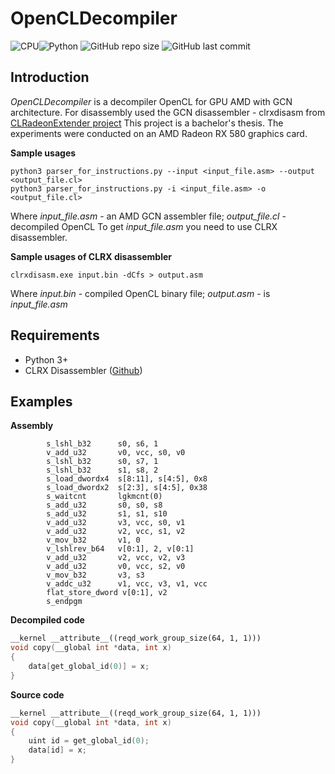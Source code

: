 # OpenCLDecompiler

![CPU](https://img.shields.io/badge/GPU-AMD_GCN-red)![Python](https://img.shields.io/badge/python-v3.7-blue) ![GitHub repo size](https://img.shields.io/github/repo-size/KristinaMihajlenko/OpenCLDecompiler) ![GitHub last commit](https://img.shields.io/github/last-commit/KristinaMihajlenko/OpenCLDecompiler)

## Introduction
*OpenCLDecompiler* is a decompiler OpenCL for GPU AMD with GCN architecture. For disassembly used the GCN disassembler - clrxdisasm from [CLRadeonExtender project](https://clrx.nativeboinc.org/)
This project is a bachelor's thesis. The experiments were conducted on an AMD Radeon RX 580 graphics card.

**Sample usages**

```
python3 parser_for_instructions.py --input <input_file.asm> --output <output_file.cl>
python3 parser_for_instructions.py -i <input_file.asm> -o <output_file.cl>
```
Where _input_file.asm_ - an AMD GCN assembler file; _output_file.cl_ - decompiled OpenCL
To get _input_file.asm_ you need to use CLRX disassembler. 

**Sample usages of CLRX disassembler**
```
clrxdisasm.exe input.bin -dCfs > output.asm
```
Where _input.bin_ - compiled OpenCL binary file; _output.asm_ - is _input_file.asm_ 
## Requirements

- Python 3+
- CLRX Disassembler ([Github](https://github.com/CLRX/CLRX-mirror))

## Examples

**Assembly**

```assembly
        s_lshl_b32      s0, s6, 1
        v_add_u32       v0, vcc, s0, v0
        s_lshl_b32      s0, s7, 1
        s_lshl_b32      s1, s8, 2
        s_load_dwordx4  s[8:11], s[4:5], 0x8
        s_load_dwordx2  s[2:3], s[4:5], 0x38
        s_waitcnt       lgkmcnt(0)
        s_add_u32       s0, s0, s8
        s_add_u32       s1, s1, s10
        v_add_u32       v3, vcc, s0, v1
        v_add_u32       v2, vcc, s1, v2
        v_mov_b32       v1, 0
        v_lshlrev_b64   v[0:1], 2, v[0:1]
        v_add_u32       v2, vcc, v2, v3
        v_add_u32       v0, vcc, s2, v0
        v_mov_b32       v3, s3
        v_addc_u32      v1, vcc, v3, v1, vcc
        flat_store_dword v[0:1], v2
        s_endpgm
```
**Decompiled code**

```c++
__kernel __attribute__((reqd_work_group_size(64, 1, 1)))
void copy(__global int *data, int x)
{
	data[get_global_id(0)] = x;
}
```
**Source code**

```c++
__kernel __attribute__((reqd_work_group_size(64, 1, 1)))
void copy(__global int *data, int x)
{
	uint id = get_global_id(0);
	data[id] = x;
}
```
